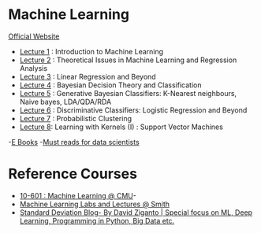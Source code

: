 # Machine Learning
[Official Website](https://www.fib.upc.edu/en/studies/masters/master-innovation-and-research-informatics/curriculum/syllabus/ML-MIRI)

- [Lecture 1](https://github.com/ankitbit/Machine-Learning/tree/master/Lecture%20Notes/1.%20Introduction%20to%20Machine%20Learning) : Introduction to Machine Learning
- [Lecture 2](https://github.com/ankitbit/Machine-Learning/tree/master/Lecture%20Notes/2.%20Theoretical%20Issues%20and%20Regression%20Analysis) : Theoretical Issues in Machine Learning and Regression Analysis
- [Lecture 3](https://github.com/ankitbit/Machine-Learning/tree/master/Lecture%20Notes/3.%20Linear%20Regression%20and%20Beyond) : Linear Regression and Beyond
- [Lecture 4](https://github.com/ankitbit/Machine-Learning/tree/master/Lecture%20Notes/4.%20Bayesian%20Decision%20Theory%20and%20Classification) : Bayesian Decision Theory and Classification 
- [Lecture 5](https://github.com/ankitbit/Machine-Learning/tree/master/Lecture%20Notes/5.%20Generative%20Bayesian%20Classifiers) : Generative Bayesian Classifiers: K-Nearest neighbours, Naive bayes, LDA/QDA/RDA 
- [Lecture 6](https://github.com/ankitbit/Machine-Learning/tree/master/Lecture%20Notes/6.%20Discriminative%20Classifiers-%20Logistic%20Regression%20and%20Beyond) : Discriminative Classifiers: Logistic Regression and Beyond
- [Lecture 7](https://github.com/ankitbit/Machine-Learning/tree/master/Lecture%20Notes/7.%20Clustering%20Algorithms) : Probabilistic Clustering
- [Lecture 8](https://github.com/ankitbit/Machine-Learning/tree/master/Lecture%20Notes/8.%20Learning%20with%20Kernels%20-%20SVM): Learning with Kernels (I) : Support Vector Machines


-[E Books](https://advanceddataanalytics.net/ebooks/)
-[Must reads for data scientists](https://www.quora.com/What-are-the-best-blogs-for-data-scientists-to-read-particularly-with-respect-to-R)

# Reference Courses
* [10-601 : Machine Learning @ CMU](http://www.cs.cmu.edu/afs/cs/academic/class/10601-f10/index.html)- 
* [Machine Learning Labs and Lectures @ Smith](http://www.science.smith.edu/~jcrouser/SDS293/)
* [Standard Deviation Blog- By David Ziganto | Special focus on ML, Deep Learning, Programming in Python, Big Data etc. ](https://dziganto.github.io/)
